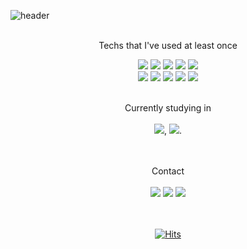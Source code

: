 ![header](https://capsule-render.vercel.app/api?type=wave&color=FCED7C&height=150&section=header&text=MINZY%20KIM&fontSize=60&fontColor=000000&animation=fadeIn)

<div align = "center">

<br />Techs that I've used at least once   
  

<img src="https://img.shields.io/badge/C-A8B9CC?style=flat-square&logo=C&logoColor=white"/>  <img src="https://img.shields.io/badge/C++-00599C?style=flat-square&logo=Cplusplus&logoColor=white"/>  <img src="https://img.shields.io/badge/Java-007396?style=flat-square&logo=Java&logoColor=white"/>  <img src="https://img.shields.io/badge/Python-3776AB?style=flat-square&logo=Python&logoColor=white"/>  <img src="https://img.shields.io/badge/Android Studio-3DDC84?style=flat-square&logo=Android&logoColor=white" />  
  <img src="https://img.shields.io/badge/Xcode-147EFB?style=flat-square&logo=Xcode&logoColor=white"/>  <img src="https://img.shields.io/badge/Firebase-FFCA28?style=flat-square&logo=Firebase&logoColor=white"/>  <img src="https://img.shields.io/badge/Git-F05032?style=flat-square&logo=Git&logoColor=white"/>  <img src="https://img.shields.io/badge/GitHub-181717?style=flat-square&logo=Github&logoColor=white"/> 
<img src="https://img.shields.io/badge/Jupyter-F37626?style=flat-square&logo=Jupyter&logoColor=white"/><br /><br />
  
  
  Currently studying in
 <br /><br /><img src="https://img.shields.io/badge/Swift-F05138?style=flat-square&logo=Swift&logoColor=white"/>, <img src="https://img.shields.io/badge/iOS-000000?style=flat-square&logo=iOS&logoColor=white"/>.<br /><br /><br />
  
  
  Contact<br /><br />
<a href="https://github.com/minzydal" target="_blank"><img src="https://img.shields.io/badge/GitHub-181717?style=flat-square&logo=GitHub&logoColor=white"/></a>
<a href="mailto:minzydal@gmail.com" target="_blank"><img src="https://img.shields.io/badge/Gmail-EA4335?style=flat-square&logo=Gmail&logoColor=white"/></a>
<a href="https://minzys-vlog.tistory.com/manage" target="_blank"><img src="https://img.shields.io/badge/Tistory-FFCB36?style=flat-square&logo=Micro.blog&logoColor=white"/></a>
  
  
<br /><br />[![Hits](https://hits.seeyoufarm.com/api/count/incr/badge.svg?url=https%3A%2F%2Fgithub.com%2Fminzydal&count_bg=%2398DB47&title_bg=%23555555&icon=&icon_color=%23E7E7E7&title=hits&edge_flat=false)](https://hits.seeyoufarm.com)
</div>
